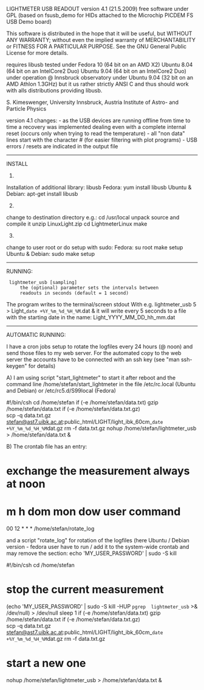 
 LIGHTMETER USB READOUT version 4.1 (21.5.2009)
 free software under GPL (based on fsusb_demo for HIDs attached
 to the Microchip PICDEM FS USB Demo board)

This software is distributed in the hope that it will be useful, but
WITHOUT ANY WARRANTY; without even the implied warranty of
MERCHANTABILITY or FITNESS FOR A PARTICULAR PURPOSE.  See the GNU
General Public License for more details.

 requires libusb
 tested under Fedora 10 (64 bit on an AMD X2)
              Ubuntu 8.04 (64 bit on an IntelCore2 Duo)
              Ubuntu 9.04 (64 bit on an IntelCore2 Duo)
 under operation @ Innsbruck observatory under Ubuntu 9.04
              (32 bit on an AMD Athlon 1.3GHz)
 but it us rather strictly ANSI C and thus should work
 with alls distributions providing libusb.

 S. Kimeswenger, University Innsbruck, Austria
 Institute of Astro- and Particle Physics

 version 4.1
 changes: 
    - as the USB devices are running offline from time to time
      a recovery was implemented dealing even with a complete internal reset
      (occurs only when trying to read the temperature)
    - all "non data" lines start with the character # 
      (for easier filtering with plot programs)
    - USB errors / resets are indicated in the output file
    



--------------------------------------------------------------------
INSTALL

1)
Installation of additional library: libusb
Fedora:
	yum install libusb
Ubuntu & Debian:
	apt-get install libusb

2)
change to destination directory e.g.:
    cd /usr/local
unpack source and compile it
    unzip LinuxLight.zip
    cd LightmeterLinux
    make

3)
change to user root or do setup with sudo:
    Fedora:
       su root
       make setup
    Ubuntu & Debian:
       sudo make setup

--------------------------------------------------------------------
RUNNING:

     lightmeter_usb [sampling]
         the (optional) parameter sets the intervals between
         readouts in seconds (default = 1 second)

The program writes to the terminal/screen stdout
With e.g.
    lightmeter_usb 5 > Light_`date +%Y_%m_%d_%H_%M`.dat &
it will write every 5 seconds to a file with the starting date in the
name: Light_YYYY_MM_DD_hh_mm.dat

----------------------------------------------------------------------

AUTOMATIC RUNNING:

I have a cron jobs setup to rotate the logfiles every 24 hours
(@ noon) and send those files to my web server. For the automated copy
to the web server the accounts have to be connected with an ssh key
(see "man ssh-keygen" for details)

A)
I am using script "start_lightmeter" to start it after reboot and the
command line /home/stefan/start_lightmeter in the file /etc/rc.local
(Ubuntu and Debian) or /etc/rc5.d/S99local (Fedora)

#!/bin/csh
cd /home/stefan
if (-e /home/stefan/data.txt) gzip /home/stefan/data.txt
if (-e /home/stefan/data.txt.gz) \
   scp -q data.txt.gz \
   stefan@ast7.uibk.ac.at:public_html/LIGHT/light_ibk_60cm_`date +%Y_%m_%d_%H_%M`dat.gz
rm -f data.txt.gz
nohup /home/stefan/lightmeter_usb > /home/stefan/data.txt &

B)
The crontab file has an entry:

# exchange the measurement always at noon
# m h dom mon dow user	command
00 12 * * *	/home/stefan/rotate_log

and a script "rotate_log" for rotation of the logfiles (here Ubuntu /
Debian version - fedora user have to run / add it to the system-wide
crontab and may remove the section: echo 'MY_USER_PASSWORD' | sudo -S kill

#!/bin/csh
cd /home/stefan
# stop the current measurement
(echo 'MY_USER_PASSWORD' | sudo -S kill -HUP `pgrep  lightmeter_usb` >& /dev/null) > /dev/null
sleep 1
if (-e /home/stefan/data.txt) gzip /home/stefan/data.txt
if (-e /home/stefan/data.txt.gz) \
   scp -q data.txt.gz \
   stefan@ast7.uibk.ac.at:public_html/LIGHT/light_ibk_60cm_`date +%Y_%m_%d_%H_%M`dat.gz
rm -f data.txt.gz
# start a new one
nohup /home/stefan/lightmeter_usb > /home/stefan/data.txt &
